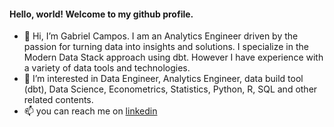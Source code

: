 #### Hello, world! Welcome to my github profile.  

- 👋 Hi, I’m Gabriel Campos. I am an Analytics Engineer driven by the passion for turning data into insights and solutions. I specialize in the Modern Data Stack approach using dbt. However I have experience with a variety of data tools and technologies.
- 👀 I’m interested in Data Engineer, Analytics Engineer, data build tool (dbt), Data Science, Econometrics, Statistics, Python, R, SQL and other related contents. 
- 📫 you can reach me on [linkedin](https://www.linkedin.com/in/gabrielcampis/)

